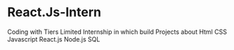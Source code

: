 # React.Js-Intern
Coding with Tiers Limited Internship in which build Projects about Html CSS Javascript React.js Node.js SQL
